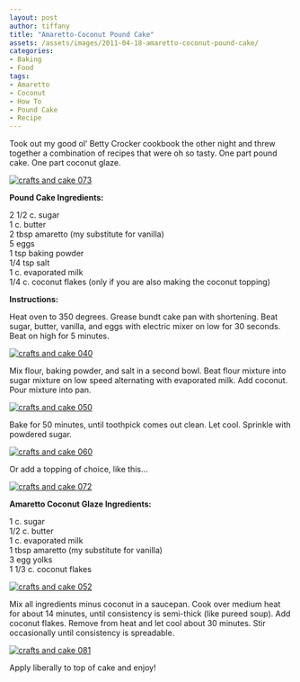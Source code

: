 ```yaml
---
layout: post
author: tiffany
title: "Amaretto-Coconut Pound Cake"
assets: /assets/images/2011-04-18-amaretto-coconut-pound-cake/
categories: 
- Baking
- Food
tags: 
- Amaretto
- Coconut
- How To
- Pound Cake
- Recipe
---
```


Took out my good ol’ Betty Crocker cookbook the other night and threw together a combination of recipes that were oh so tasty. One part pound cake. One part coconut glaze.

[![](jekyll_uploads/2011/04/crafts-and-cake-073-575x431.jpg "crafts and cake 073")](http://www.sweetpeonies.com/2011/04/amaretto-coconut-pound-cake/crafts-and-cake-073/)

**Pound Cake Ingredients:**

2 1/2 c. sugar  
1 c. butter  
2 tbsp amaretto (my substitute for vanilla)  
5 eggs  
1 tsp baking powder  
1/4 tsp salt  
1 c. evaporated milk  
1/4 c. coconut flakes (only if you are also making the coconut topping)

**Instructions:**

Heat oven to 350 degrees. Grease bundt cake pan with shortening. Beat sugar, butter, vanilla, and eggs with electric mixer on low for 30 seconds. Beat on high for 5 minutes.

[![](jekyll_uploads/2011/04/crafts-and-cake-040-575x431.jpg "crafts and cake 040")](http://www.sweetpeonies.com/2011/04/amaretto-coconut-pound-cake/crafts-and-cake-040/)

Mix flour, baking powder, and salt in a second bowl. Beat flour mixture into sugar mixture on low speed alternating with evaporated milk. Add coconut. Pour mixture into pan.

[![](jekyll_uploads/2011/04/crafts-and-cake-050-575x431.jpg "crafts and cake 050")](http://www.sweetpeonies.com/2011/04/amaretto-coconut-pound-cake/crafts-and-cake-050/)

Bake for 50 minutes, until toothpick comes out clean. Let cool. Sprinkle with powdered sugar.

[![](jekyll_uploads/2011/04/crafts-and-cake-060-575x431.jpg "crafts and cake 060")](http://www.sweetpeonies.com/2011/04/amaretto-coconut-pound-cake/crafts-and-cake-060/)

Or add a topping of choice, like this…

[![](jekyll_uploads/2011/04/crafts-and-cake-072-575x431.jpg "crafts and cake 072")](http://www.sweetpeonies.com/2011/04/amaretto-coconut-pound-cake/crafts-and-cake-072/)

**Amaretto Coconut Glaze Ingredients:**

1 c. sugar  
1/2 c. butter  
1 c. evaporated milk  
1 tbsp amaretto (my substitute for vanilla)  
3 egg yolks  
1 1/3 c. coconut flakes

[![](jekyll_uploads/2011/04/crafts-and-cake-052-575x431.jpg "crafts and cake 052")](http://www.sweetpeonies.com/2011/04/amaretto-coconut-pound-cake/crafts-and-cake-052/)

Mix all ingredients minus coconut in a saucepan. Cook over medium heat for about 14 minutes, until consistency is semi-thick (like pureed soup). Add coconut flakes. Remove from heat and let cool about 30 minutes. Stir occasionally until consistency is spreadable.

[![](jekyll_uploads/2011/04/crafts-and-cake-081-575x431.jpg "crafts and cake 081")](http://www.sweetpeonies.com/2011/04/amaretto-coconut-pound-cake/crafts-and-cake-081/)

Apply liberally to top of cake and enjoy!
